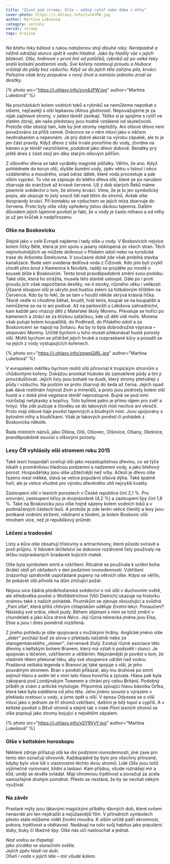 ```yaml
---
title: "Život pod stromy: Olše – něžný rytíř nebo dáma z mlhy"
cover-photo: https://i.ohlasy.info/zvn4JPW.jpg
author: Martina Lukešová
category: seriály
serial: stromy
tags: krajina
---
```


*Na břehu řeky bělavé s rukou nataženou stojí dlouhé roky. Nenápadně a něžně odrážejí slunce zpět k vodní hladině. Jako by hladily vše v jejich blízkosti. Olše, hrdinové v první linii od potůčků, rybníků až po velké řeky snáší kolísání podzemní vody. Své kořeny nastavují proudu a hluboce vrůstají do půdy bez vzduchu. Když se do jejich těla zařízne pila, krvácí. Pařezina však brzy propukne v nový život a namísto jednoho zrodí se desítky.*

{% photo src="https://i.ohlasy.info/zvn4JPW.jpg" author="Martina Lukešová" %}

Na procházkách kolem vodních toků a rybníků se nemůžeme nepotkat s olšemi, nejčastěji s olší lepkavou *(Alnus glutinosa)*. Nepovažujeme je za nijak zajímavé stromy, v zeleni téměř zanikají. Těžko si je spojíme s rytíři ve zlatém zbroji, ale naše představy jsou hodně vzdálené od skutečnosti. Protože olše obstojí tam, kde by jiné stromy nepřežily. Ani olšové dřevo není považováno za příliš cenné. Dokonce se o něm mluví jako o něčem neohrabaném a nepevném. Je prý dobré akorát na výrobu zápalek, ale to je jen část pravdy. Když dřevo z olše trvale ponoříme do vody, ztvrdne na kámen a je téměř nezničitelné, podobně jako dřevo dubové. Benátky prý ještě dnes z části stojí jen díky starým olšovým pilířům.

Z olšového dřeva se také vyráběly magické píšťalky. Věřím, že ano. Když pohlédnete do korun olší, slyšíte šumění vody, zpěv větru v listoví i něco vzdáleného a moudrého, snad odraz dálek, které voda procestuje a pak olším vypráví. To vše se zapisuje do bílého dřeva olší, které se po narušení zbarvuje do oranžové až krvavě červené. Už z dob starých Řeků máme písemné svědectví o tom, že stromy krvácí. Víme, že je to jen symbolický popis, ale ukazuje to jistý soucit lidí nad tětím do stromů. Avšak olše doopravdy krvácí. Při kontaktu se vzduchem se jejich míza zbarvuje do červena. Proto byly olše vždy opředeny jistou dávkou tajemna. Dalším důvodem jejich tajemné pověsti je fakt, že u vody je často mlhavo a od mlhy je už jen krůček k nadpřirozenu.

### Olše na Boskovicku

Stejně jako v celé Evropě najdeme i tady olše u vody. V Boskovicích nejvíce kolem říčky Bělé, která je jimi spolu s jasany obklopená ze všech stran. Těch nejmohutnějších se můžete dotknout v Pilském údolí nebo na turistické trase do Arboreta Šmelcovna. V současné době zde však probíhá stavba kanalizace. Bude sem svedena dešťová voda z Čížovek. Kdo jste byli zvyklí chodit přes brod z Kamenice k Novibře, raději se projděte po mostě o kousek blíže k Boskovicím. Tento brod pravděpodobně změní svou podobu. Také olše, která ho strážila, musela této stavbě ustoupit. Dále po i proti proudu jich však napočítáme desítky, ne-li stovky, různého věku i velikostí. Úžasné sloupoví olší je ukryto pod hustou zelení za fotbalovým hřištěm na Července. Kdo by to řekl, že se tam v houští někde skrývá krásná říčka. Těsně vedle ní chodíme běhat, bruslit, hrát tenis, koupat se na koupališti a nemůžeme se na ni ani podívat. Až na parkovišti u Lébišova zahradnictví, kam každé jaro vhazují děti z Mateřské školy Morenu. Převaluje se hořící po kamenech a ztrácí se za blízkou zatáčkou, kde už děti vidí moře. Morena však putuje kolem koupaliště, do Podhradí, do Pilského údolí a za Boskovicemi se napojí na Svitavu. Asi by to byla dobrodružná výprava – stopování Moreny. Určitě bychom u toho museli překonávat husté porosty olší. Mohli bychom se přidržet jejich hrubé a rozpraskané kůry a posadit se na jejich z vody vystupujících kořenech.

{% photo src="https://i.ohlasy.info/zgwpQWL.jpg" author="Martina Lukešová" %}

V evropském měřítku bychom mohli olši přirovnat k tropickým stromům s chůdovitými kořeny. Dokážou pronikat hluboko do zamokřené půdy a tím jí provzdušňovat. Jejich listy jsou bohaté na dusík, který stromy přetvářejí z půdy i vzduchu. Na podzim se proto zbarvují do šeda až černa. Jejich opad pak dává rostlinám hojnost živin a minerálů, a proto jsou podrosty kolem olší husté a v době plné vegetace téměř neprostupné. Bujně se pod nimi rozrůstají netýkavky a kopřivy. Toto bylinné patro je přímo rájem pro zvěř a hmyz. Vše zde pulzuje a člověku se do takových míst nechce ani vkročit. Proto mají olšové háje pověst tajemných a bludných míst. Jsou spojovány s bytostmi mlhy a bludičkami. Však je takových pověstí či pohádek z Boskovicka několik.

Řada místních názvů, jako Olšina, Olší, Olšovec, Olšovice, Olšany, Olešnice, pravděpodobně souvisí s olšovými porosty.

### Lesy ČR vyhlásily olši stromem roku 2015

Také lesní hospodáři oceňují olši jako nezastupitelnou dřevinu, co se týče lokalit s proměnlivou hladinou podzemní a nadzemní vody, a jako břehový porost. Hospodářsky jsou olše užitečnější než vrby. Ačkoli je dřevo olše řazeno mezi měkké, stává se velice populární olšová dýha. Také špatně hoří, ale je velice vhodné pro výrobu dřevěného uhlí nejvyšší kvality.

Zastoupení olší v lesních porostech v České republice činí 2,1 %. Pro srovnání, zastoupení břízy je dvojnásobné (4,2 %) a zastoupení lípy činí 1,8 %. Také na Boskovicku jsou olše hojně sázeny kolem vodních toků a v podmáčených částech lesů. A protože je zde terén velice členitý a lesy jsou protkané vodními stržemi, roklinami a tůněmi, je kolem Boskovic olší mnohem více, než je republikový průměr. 

### Léčení a tradování

Listy a kůra olše obsahují třísloviny a antrachinony, které působí svíravě a proti průjmu. V lidovém léčitelství se dokonce rozdrcené listy používaly na léčbu rozpraskaných bradavek kojících matek. 

Olše byla symbolem smrti a vzkříšení. Rituálně se používala k uctění boha (krále) obilí při obřadech v den podzimní rovnodennosti. Vzkříšení znázorňují spirálovitě uspořádané pupeny na větvích olše. Kdysi se věřilo, že pokácet olši přivolá na dům zničující požár.

Nejsou sice žádná předkřesťanská svědectví o roli olší v duchovním světě, ale středověká pověst o Wolfdietrichovi (Vlčí Dietrich) ukazuje na historku známou také z našich pohádek. Poutníkům se zjevuje okouzlující a svůdná „Paní olše“, která příliš chtivým chlapiskům uděluje životní lekci. Ponaučení? Následuj své srdce, nikoli pudy. Během objímaní s nimi se totiž změní v chundelaté a jako kůra drsné *Něco*. Její různá německá jména jsou Elsa, Elise a jsou i dnes poměrně rozšířená. 

Z jiného pohledu je olše spojovaná s mužskými hrdiny. Anglické jméno olše *„alder“* pochází buď ze slova v překladu náčelník nebo ze starogermánského *„elawer“*, červenavě žlutý. Existují různé asociace této dřeviny s keltským bohem Branem, který má vztah k podsvětí i slunci. Je spojován s léčením, vzkříšením a věštěním. Nejznámější je pověst o tom, že vlastním tělem překonal řeku, aby své stoupence udržel nad vodou. Pradávná velšská legenda o Branovi jej také spojuje s olší, je jeho posvátným stromem. Bran v pověsti přikázal, aby mu druhové po smrti sejmuli hlavu a sedm let s nimi tato hlava hovořila a zpívala. Hlava pak byla zakopaná pod Londýnským Towerem a chrání prý celou Británii. Podobný příběh je znám z antické mytologie. Připomíná zpívající hlavu básníka Orfea, která také byla oddělena od jeho těla. Jeho jméno souvisí s výrazem v překladu *rostoucí u vody*, a jsme opět u olší. V eposu Odyssea se o olši mluví jako o jednom ze tří stromů vzkříšení, dalšími je bílý topol a cypřiš. A v keltské pověsti o *Bitvě stromů* a stejně tak v irské *Písni lesních stromů* se olše popisují jako stromy bojující s největším zápalem. 

{% photo src="https://i.ohlasy.info/xSY9VyY.jpg" author="Martina Lukešová" %}

### Olše v keltském horoskopu

Některé zdroje přiřazují olši ke dni podzimní rovnodennosti, jiné zase pro tento den označují olivovník. Každopádně by bylo pro všechny přínosné, kdyby bylo více lidí s vlastnostmi těchto dvou stromů. Lidé *Olše* jsou totiž výjimečně vyrovnaní, klidní a laskaví. Kam přijdou, všude roznášejí mír a klid, umějí se skvěle ovládat. Mají ohromnou trpělivost a považují za zcela samozřejmé druhým pomáhat. Přesto se nestává, že by se nechali někým využívat.

### Na závěr

Prastaré mýty jsou lákavými magickými příběhy dávných dob, které ovšem nenavrátí ani ten nejdražší a nejúžasnější film. V přírodních symbolech přesto stále můžeme vidět životní moudra. K olším určitě patří skromnost, pokora, trpělivost a obětavost. Nedávají na odiv svůj habitus jako populární duby, buky či líbezné lípy. Olše nás učí naslouchat a jednat. 

*Nad vodou se třepetají  
jako zrcátka ve slunečním světle.  
Jejich zpěv hladí na duši.  
Oheň i voda v jejich těle – mír všude kolem.*

